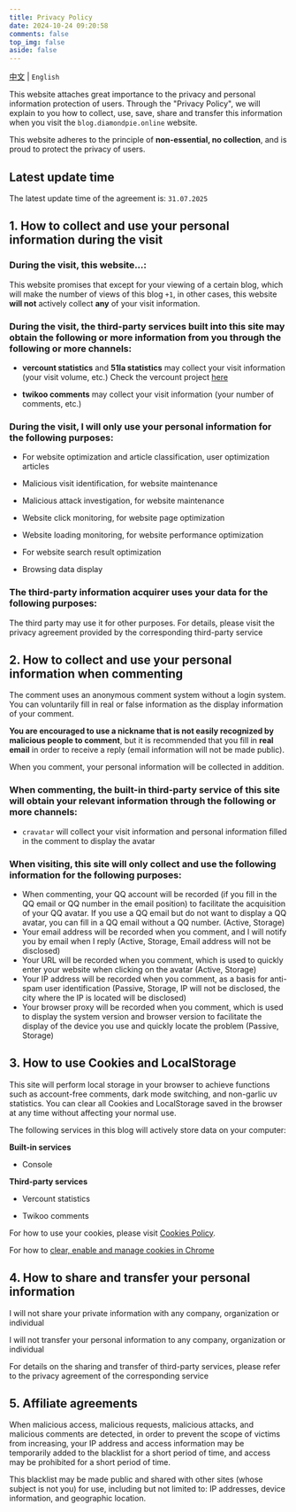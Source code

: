 ```yaml
---
title: Privacy Policy
date: 2024-10-24 09:20:58
comments: false
top_img: false
aside: false
---
```


[中文](/privacy/) | `English`

This website attaches great importance to the privacy and personal information protection of users. Through the "Privacy Policy", we will explain to you how to collect, use, save, share and transfer this information when you visit the `blog.diamondpie.online` website.

This website adheres to the principle of **non-essential, no collection**, and is proud to protect the privacy of users.

## Latest update time

The latest update time of the agreement is: `31.07.2025`

## 1. How to collect and use your personal information during the visit

### During the visit, this website...:

This website promises that except for your viewing of a certain blog, which will make the number of views of this blog `+1`, in other cases, this website **will not** actively collect **any** of your visit information.

### During the visit, the third-party services built into this site may obtain the following or more information from you through the following or more channels:

- **vercount statistics** and **51la statistics** may collect your visit information (your visit volume, etc.)
  Check the vercount project [here](https://www.vercount.one/)

- **twikoo comments** may collect your visit information (your number of comments, etc.)

### During the visit, I will only use your personal information for the following purposes:

- For website optimization and article classification, user optimization articles

- Malicious visit identification, for website maintenance

- Malicious attack investigation, for website maintenance

- Website click monitoring, for website page optimization

- Website loading monitoring, for website performance optimization
- For website search result optimization
- Browsing data display

### The third-party information acquirer uses your data for the following purposes:

The third party may use it for other purposes. For details, please visit the privacy agreement provided by the corresponding third-party service

## 2. How to collect and use your personal information when commenting

The comment uses an anonymous comment system without a login system. You can voluntarily fill in real or false information as the display information of your comment.

**You are encouraged to use a nickname that is not easily recognized by malicious people to comment**, but it is recommended that you fill in **real email** in order to receive a reply (email information will not be made public).

When you comment, your personal information will be collected in addition.

### When commenting, the built-in third-party service of this site will obtain your relevant information through the following or more channels:

- `cravatar` will collect your visit information and personal information filled in the comment to display the avatar

### When visiting, this site will only collect and use the following information for the following purposes:

- When commenting, your QQ account will be recorded (if you fill in the QQ email or QQ number in the email position) to facilitate the acquisition of your QQ avatar. If you use a QQ email but do not want to display a QQ avatar, you can fill in a QQ email without a QQ number. (Active, Storage)
- Your email address will be recorded when you comment, and I will notify you by email when I reply (Active, Storage, Email address will not be disclosed)
- Your URL will be recorded when you comment, which is used to quickly enter your website when clicking on the avatar (Active, Storage)
- Your IP address will be recorded when you comment, as a basis for anti-spam user identification (Passive, Storage, IP will not be disclosed, the city where the IP is located will be disclosed)
- Your browser proxy will be recorded when you comment, which is used to display the system version and browser version to facilitate the display of the device you use and quickly locate the problem (Passive, Storage)

## 3. How to use Cookies and LocalStorage

This site will perform local storage in your browser to achieve functions such as account-free comments, dark mode switching, and non-garlic uv statistics. You can clear all Cookies and LocalStorage saved in the browser at any time without affecting your normal use.

The following services in this blog will actively store data on your computer:

**Built-in services**

- Console

**Third-party services**

- Vercount statistics

- Twikoo comments

For how to use your cookies, please visit [Cookies Policy](/cookies/en).

For how to [clear, enable and manage cookies in Chrome](https://support.google.com/chrome/answer/95647?co=GENIE.Platform=Desktop&hl=en-US)

## 4. How to share and transfer your personal information

I will not share your private information with any company, organization or individual

I will not transfer your personal information to any company, organization or individual

For details on the sharing and transfer of third-party services, please refer to the privacy agreement of the corresponding service

## 5. Affiliate agreements

When malicious access, malicious requests, malicious attacks, and malicious comments are detected, in order to prevent the scope of victims from increasing, your IP address and access information may be temporarily added to the blacklist for a short period of time, and access may be prohibited for a short period of time.

This blacklist may be made public and shared with other sites (whose subject is not you) for use, including but not limited to: IP addresses, device information, and geographic location.